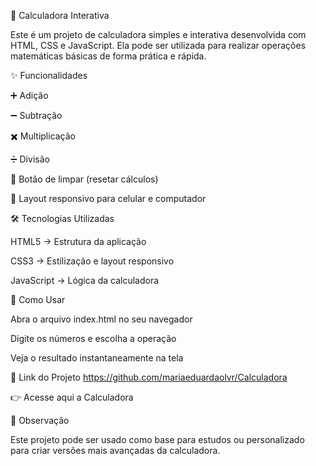 🧮 Calculadora Interativa

Este é um projeto de calculadora simples e interativa desenvolvida com HTML, CSS e JavaScript.
Ela pode ser utilizada para realizar operações matemáticas básicas de forma prática e rápida.

✨ Funcionalidades

➕ Adição

➖ Subtração

✖️ Multiplicação

➗ Divisão

🔄 Botão de limpar (resetar cálculos)

📱 Layout responsivo para celular e computador

🛠️ Tecnologias Utilizadas

HTML5 → Estrutura da aplicação

CSS3 → Estilização e layout responsivo

JavaScript → Lógica da calculadora

🚀 Como Usar

Abra o arquivo index.html no seu navegador

Digite os números e escolha a operação

Veja o resultado instantaneamente na tela

🔗 Link do Projeto
https://github.com/mariaeduardaolvr/Calculadora


👉 Acesse aqui a Calculadora

📌 Observação

Este projeto pode ser usado como base para estudos ou personalizado para criar versões mais avançadas da calculadora.
